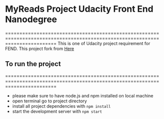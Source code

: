 # MyReads Project Udacity Front End Nanodegree
==============================================================================================================================
This is one of Udacity project requirement for FEND. This project fork from [Here](https://github.com/udacity/reactnd-project-myreads-starter)

## To run the project
==============================================================================================================================
* please make sure to have node.js and npm installed on local machine
* open terminal go to project directory
* install all project dependencies with `npm install`
* start the development server with `npm start`
